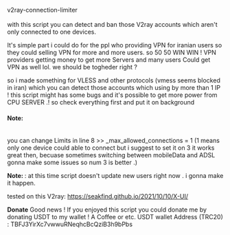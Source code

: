 v2ray-connection-limiter <br><br>
with this script you can detect and ban those V2ray accounts which aren't only connected to one devices.

It's simple part i could do for the ppl who providing VPN for iranian users so they could selling VPN for more and more users. so 50 50 WIN WIN ! VPN providers getting money to get more Servers and many users Could get VPN as well lol. we should be togheder right ?

so i made something for VLESS and other protocols (vmess seems blocked in iran) which you can detect those accounts which using by more than 1 IP ! this script might has some bugs and it's possible to get more power from CPU SERVER .! so check everything first and put it on background

<b><h4>Note: </h4></b><br>
you can change Limits in line 8 >> _max_allowed_connections = 1 (1 means only one device could able to connect but i suggest to set it on 3 it works great then, becuase sometimes switching between mobileData and ADSL gonna make some issues so num 3 is better .)

<b>Note: </b> : at this time script doesn't update new users right now . i gonna make it happen.

tested on this V2ray: https://seakfind.github.io/2021/10/10/X-UI/

<b>Donate</b>
Good news ! If you enjoyed this script you could donate me by donating USDT to my wallet ! A Coffee or etc.
USDT wallet Address (TRC20) : TBFJ3YirXc7vwwuRNeqhcBcQziB3h9bPbs
